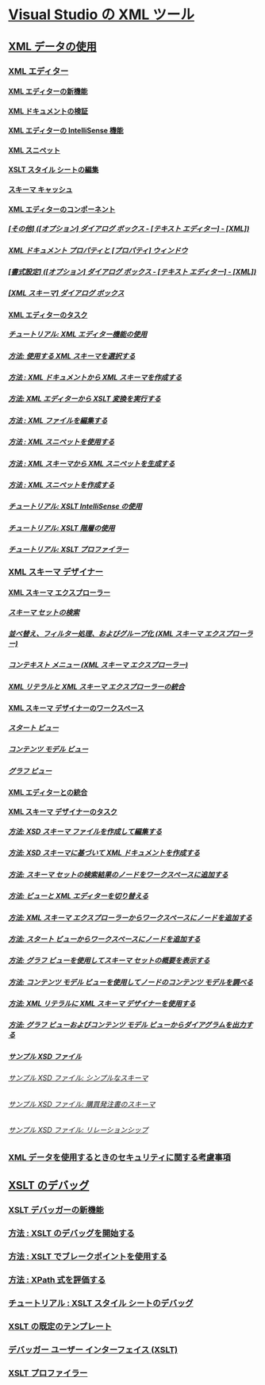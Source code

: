 # [Visual Studio の XML ツール](xml-tools-in-visual-studio.md)
## [XML データの使用](working-with-xml-data.md)
### [XML エディター](xml-editor.md)
#### [XML エディターの新機能](what-s-new-in-the-xml-editor.md)
#### [XML ドキュメントの検証](xml-document-validation.md)
#### [XML エディターの IntelliSense 機能](xml-editor-intellisense-features.md)
#### [XML スニペット](xml-snippets.md)
#### [XSLT スタイル シートの編集](editing-xslt-style-sheets.md)
#### [スキーマ キャッシュ](schema-cache.md)
#### [XML エディターのコンポーネント](xml-editor-components.md)
##### [[その他] ([オプション] ダイアログ ボックス - [テキスト エディター] - [XML])](miscellaneous-xml-text-editor-options-dialog-box.md)
##### [XML ドキュメント プロパティと [プロパティ] ウィンドウ](xml-document-properties-properties-window.md)
##### [[書式設定] ([オプション] ダイアログ ボックス - [テキスト エディター] - [XML])](formatting-xml-text-editor-options-dialog-box.md)
##### [[XML スキーマ] ダイアログ ボックス](xml-schemas-dialog-box.md)
#### [XML エディターのタスク](xml-editor-tasks.md)
##### [チュートリアル: XML エディター機能の使用](walkthrough-using-xml-editor-features.md)
##### [方法: 使用する XML スキーマを選択する](how-to-select-the-xml-schemas-to-use.md)
##### [方法 : XML ドキュメントから XML スキーマを作成する](how-to-create-an-xml-schema-from-an-xml-document.md)
##### [方法: XML エディターから XSLT 変換を実行する](how-to-execute-an-xslt-transformation-from-the-xml-editor.md)
##### [方法 : XML ファイルを編集する](how-to-edit-xml-files.md)
##### [方法 : XML スニペットを使用する](how-to-use-xml-snippets.md)
##### [方法 : XML スキーマから XML スニペットを生成する](how-to-generate-an-xml-snippet-from-an-xml-schema.md)
##### [方法 : XML スニペットを作成する](how-to-create-xml-snippets.md)
##### [チュートリアル: XSLT IntelliSense の使用](walkthrough-using-xslt-intellisense.md)
##### [チュートリアル: XSLT 階層の使用](walkthrough-using-xslt-hierarchy.md)
##### [チュートリアル: XSLT プロファイラー](walkthrough-xslt-profiler.md)
### [XML スキーマ デザイナー](xml-schema-designer.md)
#### [XML スキーマ エクスプローラー](xml-schema-explorer.md)
##### [スキーマ セットの検索](searching-the-schema-set.md)
##### [並べ替え、フィルター処理、およびグループ化 (XML スキーマ エクスプローラー)](sorting-filtering-and-grouping-xml-schema-explorer.md)
##### [コンテキスト メニュー (XML スキーマ エクスプローラー)](context-menus-xml-schema-explorer.md)
##### [XML リテラルと XML スキーマ エクスプローラーの統合](integration-of-xml-literals-with-xml-schema-explorer.md)
#### [XML スキーマ デザイナーのワークスペース](xml-schema-designer-workspace.md)
##### [スタート ビュー](start-view.md)
##### [コンテンツ モデル ビュー](content-model-view.md)
##### [グラフ ビュー](graph-view.md)
#### [XML エディターとの統合](integration-with-xml-editor.md)
#### [XML スキーマ デザイナーのタスク](xml-schema-designer-tasks.md)
##### [方法: XSD スキーマ ファイルを作成して編集する](how-to-create-and-edit-an-xsd-schema-file.md)
##### [方法: XSD スキーマに基づいて XML ドキュメントを作成する](how-to-create-an-xml-document-based-on-an-xsd-schema.md)
##### [方法: スキーマ セットの検索結果のノードをワークスペースに追加する](how-to-add-schema-set-search-result-nodes-to-the-workspace.md)
##### [方法: ビューと XML エディターを切り替える](how-to-switch-between-views-and-the-xml-editor.md)
##### [方法: XML スキーマ エクスプローラーからワークスペースにノードを追加する](how-to-add-nodes-to-the-workspace-from-the-xml-schema-explorer.md)
##### [方法: スタート ビューからワークスペースにノードを追加する](how-to-add-nodes-to-the-workspace-from-the-start-view.md)
##### [方法: グラフ ビューを使用してスキーマ セットの概要を表示する](how-to-get-an-overview-of-a-schema-set-using-the-graph-view.md)
##### [方法: コンテンツ モデル ビューを使用してノードのコンテンツ モデルを調べる](how-to-examine-the-content-model-of-nodes-using-the-content-model-view.md)
##### [方法: XML リテラルに XML スキーマ デザイナーを使用する](how-to-use-the-xml-schema-designer-with-xml-literals.md)
##### [方法: グラフ ビューおよびコンテンツ モデル ビューからダイアグラムを出力する](how-to-print-diagrams-from-the-graph-view-and-the-content-model-view.md)
##### [サンプル XSD ファイル](sample-xsd-files.md)
###### [サンプル XSD ファイル: シンプルなスキーマ](sample-xsd-file-simple-schema.md)
###### [サンプル XSD ファイル: 購買発注書のスキーマ](sample-xsd-file-purchase-order-schema.md)
###### [サンプル XSD ファイル: リレーションシップ](sample-xsd-file-relationships.md)
### [XML データを使用するときのセキュリティに関する考慮事項](security-considerations-when-working-with-xml-data.md)
## [XSLT のデバッグ](debugging-xslt.md)
### [XSLT デバッガーの新機能](what-s-new-in-the-xslt-debugger.md)
### [方法 : XSLT のデバッグを開始する](how-to-start-debugging-xslt.md)
### [方法 : XSLT でブレークポイントを使用する](how-to-use-breakpoints-with-xslt.md)
### [方法 : XPath 式を評価する](how-to-evaluate-an-xpath-expression.md)
### [チュートリアル : XSLT スタイル シートのデバッグ](walkthrough-debug-an-xslt-style-sheet.md)
### [XSLT の既定のテンプレート](xslt-default-templates.md)
### [デバッガー ユーザー インターフェイス (XSLT)](debugger-user-interface-xslt.md)
### [XSLT プロファイラー](xslt-profiler.md)
